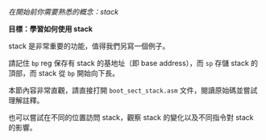 *在開始前你需要熟悉的概念：stack*

**目標：學習如何使用 stack**

stack 是非常重要的功能，值得我們另寫一個例子。

請記住 `bp` reg 保存有 stack 的基地址（即 base address），而 `sp` 存儲 stack 的頂部，而 stack 從 `bp` 開始向下長。

本節內容非常直觀，請直接打開 `boot_sect_stack.asm` 文件，閱讀原始碼並嘗試理解註釋。

也可以嘗試在不同的位置訪問 stack，觀察 stack 的變化以及不同指令對 stack 的影響。
